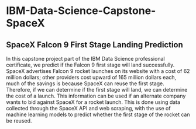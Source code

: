 # IBM-Data-Science-Capstone-SpaceX

## SpaceX  Falcon 9 First Stage Landing Prediction

In this capstone project part of the IBM Data Science professional certificate, we predict if the Falcon 9 first stage will land successfully. SpaceX advertises Falcon 9 rocket launches on its website with a cost of 62 million dollars; other providers cost upward of 165 million dollars each, much of the savings is because SpaceX can reuse the first stage. Therefore, if we can determine if the first stage will land, we can determine the cost of a launch. This information can be used if an alternate company wants to bid against SpaceX for a rocket launch. This is done using data collected through the SpaceX API and web scraping, with the use of machine learning models to predict whether the first stage of the rocket can be reused.

